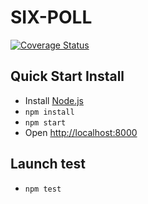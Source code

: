 ﻿# SIX-POLL
[![Coverage Status](https://coveralls.io/repos/godu/six-poll/badge.svg?branch=master&service=github)](https://coveralls.io/github/godu/six-poll?branch=master)

## Quick Start Install

- Install [Node.js](http://nodejs.org)
- `npm install`
- `npm start`
- Open [http://localhost:8000](http://localhost:8000)

## Launch test

- `npm test`
